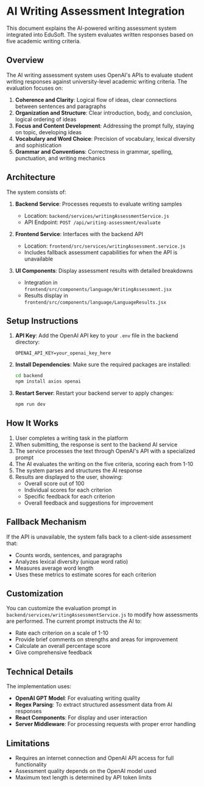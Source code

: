 # AI Writing Assessment Integration

This document explains the AI-powered writing assessment system integrated into EduSoft. The system evaluates written responses based on five academic writing criteria.

## Overview

The AI writing assessment system uses OpenAI's APIs to evaluate student writing responses against university-level academic writing criteria. The evaluation focuses on:

1. **Coherence and Clarity**: Logical flow of ideas, clear connections between sentences and paragraphs
2. **Organization and Structure**: Clear introduction, body, and conclusion, logical ordering of ideas
3. **Focus and Content Development**: Addressing the prompt fully, staying on topic, developing ideas
4. **Vocabulary and Word Choice**: Precision of vocabulary, lexical diversity and sophistication
5. **Grammar and Conventions**: Correctness in grammar, spelling, punctuation, and writing mechanics

## Architecture

The system consists of:

1. **Backend Service**: Processes requests to evaluate writing samples
   - Location: `backend/services/writingAssessmentService.js`
   - API Endpoint: `POST /api/writing-assessment/evaluate`

2. **Frontend Service**: Interfaces with the backend API
   - Location: `frontend/src/services/writingAssessment.service.js`
   - Includes fallback assessment capabilities for when the API is unavailable

3. **UI Components**: Display assessment results with detailed breakdowns
   - Integration in `frontend/src/components/language/WritingAssessment.jsx`
   - Results display in `frontend/src/components/language/LanguageResults.jsx`

## Setup Instructions

1. **API Key**: Add the OpenAI API key to your `.env` file in the backend directory:
   ```
   OPENAI_API_KEY=your_openai_key_here
   ```

2. **Install Dependencies**: Make sure the required packages are installed:
   ```bash
   cd backend
   npm install axios openai
   ```

3. **Restart Server**: Restart your backend server to apply changes:
   ```bash
   npm run dev
   ```

## How It Works

1. User completes a writing task in the platform
2. When submitting, the response is sent to the backend AI service
3. The service processes the text through OpenAI's API with a specialized prompt
4. The AI evaluates the writing on the five criteria, scoring each from 1-10
5. The system parses and structures the AI response
6. Results are displayed to the user, showing:
   - Overall score out of 100
   - Individual scores for each criterion
   - Specific feedback for each criterion
   - Overall feedback and suggestions for improvement

## Fallback Mechanism

If the API is unavailable, the system falls back to a client-side assessment that:
- Counts words, sentences, and paragraphs
- Analyzes lexical diversity (unique word ratio) 
- Measures average word length
- Uses these metrics to estimate scores for each criterion

## Customization

You can customize the evaluation prompt in `backend/services/writingAssessmentService.js` to modify how assessments are performed. The current prompt instructs the AI to:

- Rate each criterion on a scale of 1-10
- Provide brief comments on strengths and areas for improvement 
- Calculate an overall percentage score
- Give comprehensive feedback

## Technical Details

The implementation uses:

- **OpenAI GPT Model**: For evaluating writing quality
- **Regex Parsing**: To extract structured assessment data from AI responses
- **React Components**: For display and user interaction
- **Server Middleware**: For processing requests with proper error handling

## Limitations

- Requires an internet connection and OpenAI API access for full functionality
- Assessment quality depends on the OpenAI model used
- Maximum text length is determined by API token limits 